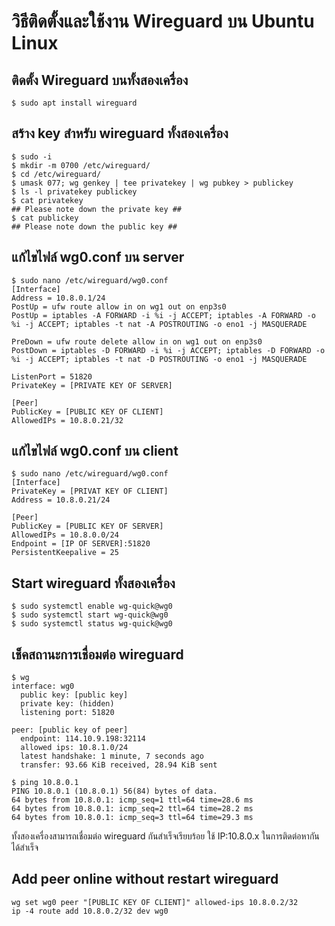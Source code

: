 # วิธีติดตั้งและใช้งาน Wireguard บน Ubuntu Linux

## ติดตั้ง Wireguard บนทั้งสองเครื่อง
~~~
$ sudo apt install wireguard
~~~

## สร้าง key สำหรับ wireguard ทั้งสองเครื่อง
~~~
$ sudo -i
$ mkdir -m 0700 /etc/wireguard/
$ cd /etc/wireguard/
$ umask 077; wg genkey | tee privatekey | wg pubkey > publickey
$ ls -l privatekey publickey
$ cat privatekey
## Please note down the private key ##
$ cat publickey
## Please note down the public key ##
~~~

## แก้ไขไฟล์ wg0.conf บน server
~~~
$ sudo nano /etc/wireguard/wg0.conf
[Interface]
Address = 10.8.0.1/24
PostUp = ufw route allow in on wg1 out on enp3s0
PostUp = iptables -A FORWARD -i %i -j ACCEPT; iptables -A FORWARD -o %i -j ACCEPT; iptables -t nat -A POSTROUTING -o eno1 -j MASQUERADE

PreDown = ufw route delete allow in on wg1 out on enp3s0
PostDown = iptables -D FORWARD -i %i -j ACCEPT; iptables -D FORWARD -o %i -j ACCEPT; iptables -t nat -D POSTROUTING -o eno1 -j MASQUERADE

ListenPort = 51820
PrivateKey = [PRIVATE KEY OF SERVER]

[Peer]
PublicKey = [PUBLIC KEY OF CLIENT]
AllowedIPs = 10.8.0.21/32

~~~

## แก้ไขไฟล์ wg0.conf บน client
~~~
$ sudo nano /etc/wireguard/wg0.conf
[Interface]
PrivateKey = [PRIVAT KEY OF CLIENT]
Address = 10.8.0.21/24

[Peer]
PublicKey = [PUBLIC KEY OF SERVER]
AllowedIPs = 10.8.0.0/24
Endpoint = [IP OF SERVER]:51820
PersistentKeepalive = 25

~~~
## Start wireguard ทั้งสองเครื่อง

~~~
$ sudo systemctl enable wg-quick@wg0
$ sudo systemctl start wg-quick@wg0
$ sudo systemctl status wg-quick@wg0
~~~

## เช็คสถานะการเชื่อมต่อ wireguard
~~~
$ wg
interface: wg0
  public key: [public key]
  private key: (hidden)
  listening port: 51820

peer: [public key of peer]
  endpoint: 114.10.9.198:32114
  allowed ips: 10.8.1.0/24
  latest handshake: 1 minute, 7 seconds ago
  transfer: 93.66 KiB received, 28.94 KiB sent

$ ping 10.8.0.1
PING 10.8.0.1 (10.8.0.1) 56(84) bytes of data.
64 bytes from 10.8.0.1: icmp_seq=1 ttl=64 time=28.6 ms
64 bytes from 10.8.0.1: icmp_seq=2 ttl=64 time=28.2 ms
64 bytes from 10.8.0.1: icmp_seq=3 ttl=64 time=29.3 ms

~~~
ทั้งสองเครื่องสามารถเชื่อมต่อ wireguard กันสำเร็จเรียบร้อย ใช้ IP:10.8.0.x ในการติดต่อหากันได้สำเร็จ

## Add peer online without restart wireguard
~~~
wg set wg0 peer "[PUBLIC KEY OF CLIENT]" allowed-ips 10.8.0.2/32
ip -4 route add 10.8.0.2/32 dev wg0
~~~
